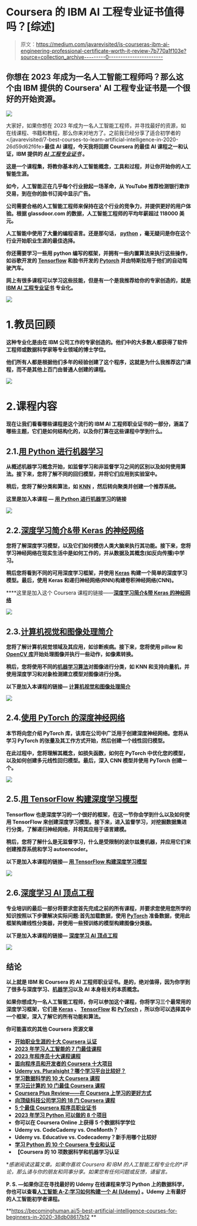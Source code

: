 # Coursera 的 IBM AI 工程专业证书值得吗？[综述]

> 原文：<https://medium.com/javarevisited/is-courseras-ibm-ai-engineering-professional-certificate-worth-it-review-7b770a1f103e?source=collection_archive---------0----------------------->

## 你想在 2023 年成为一名人工智能工程师吗？那么这个由 IBM 提供的 Coursera' AI 工程专业证书是一个很好的开始资源。

[![](img/5967136df1827cfd5c6c737e5a6bedfe.png)](https://coursera.pxf.io/c/3294490/1164545/14726?u=https%3A%2F%2Fwww.coursera.org%2Fprofessional-certificates%2Fai-engineer)

大家好，如果你想在 2023 年成为一名人工智能工程师，并寻找最好的资源，如在线课程、书籍和教程，那么你来对地方了。之前我已经分享了适合初学者的</javarevisited/7-best-courses-to-learn-artificial-intelligence-in-2020-26d59d62f6fe>**最佳 AI 课程，今天我将回顾 Coursera 的最佳 AI 课程之一和认证，IBM 提供的 [*AI 工程专业证书*](https://coursera.pxf.io/c/3294490/1164545/14726?u=https%3A%2F%2Fwww.coursera.org%2Fprofessional-certificates%2Fai-engineer) 。**

**这是一个课程集，将教你基本的人工智能概念，工具和过程，并让你开始你的人工智能生涯。**

**如今，人工智能正在几乎每个行业掀起一场革命，从 YouTube 推荐检测银行欺诈交易，到在你的脸书订阅中显示广告。**

**公司需要合格的人工智能工程师来保持在这个行业的竞争力，并提供更好的用户体验。根据 glassdoor.com 的数据，人工智能工程师的平均年薪超过 118000 美元。**

**人工智能中使用了大量的编程语言。还是那句话， [python](/javarevisited/10-free-python-tutorials-and-courses-from-google-microsoft-and-coursera-for-beginners-96b9ad20b4e6) ，毫无疑问是你在这个行业开始职业生涯的最佳选择。**

**你还需要学习一些用 python 编写的框架，并拥有一些内置算法来执行这些操作，如谷歌开发的 [Tensorflow](/@javinpaul/top-10-courses-to-learn-tensorflow-for-machine-learning-in-2020-39a31e7cd84b) 和脸书开发的 [Pytorch](/javarevisited/5-best-pytorch-and-keras-courses-for-deep-learning-in-2021-c9ba377b1170) 并由特斯拉用于他们的自动驾驶汽车。**

**网上有很多课程可以学习这些技能，但是有一个是我推荐给你的专家创造的，就是[**IBM AI 工程专业证书**](https://coursera.pxf.io/c/3294490/1164545/14726?u=https%3A%2F%2Fwww.coursera.org%2Fprofessional-certificates%2Fai-engineer) 专业化。**

**[![](img/b14c5eff81b6dfb6573ab999ba84227b.png)](https://coursera.pxf.io/c/3294490/1164545/14726?u=https%3A%2F%2Fwww.coursera.org%2Fprofessional-certificates%2Fai-engineer)**

# **1.教员回顾**

**这种专业化是由在 IBM 公司工作的专家创造的。他们中的大多数人都获得了软件工程师或数据科学家等专业领域的博士学位。**

**他们所有人都是根据他们多年的经验创建了这个程序，这就是为什么我推荐这门课程，而不是其他上百门由普通人创建的课程。**

**[![](img/6e2a3843f7dc64a8b24742015e418d40.png)](https://coursera.pxf.io/c/3294490/1164545/14726?u=https%3A%2F%2Fwww.coursera.org%2Fprofessional-certificates%2Fai-engineer)**

# **2.课程内容**

**现在让我们看看哪些课程是这个流行的 IBM AI 工程师职业证书的一部分，涵盖了哪些主题，它们是如何结构化的，以及你打算在这些课程中学到什么。**

## **2.1.[用 Python 进行机器学习](https://coursera.pxf.io/c/3294490/1164545/14726?u=https%3A%2F%2Fwww.coursera.org%2Flearn%2Fmachine-learning-with-python%3Fspecialization%3Dai-engineer)**

**从概述机器学习概念开始，如监督学习和非监督学习之间的区别以及如何使用算法。接下来，您将了解不同的回归模型，并将它们应用到实验室中。**

**稍后，您将了解分类和算法，如 [KNN](https://www.java67.com/2020/07/top-5-machine-learning-algorithms-for-beginners.html) ，然后转向聚类并创建一个推荐系统。**

****这里是加入本课程** — [用 Python 进行机器学习](https://coursera.pxf.io/c/3294490/1164545/14726?u=https%3A%2F%2Fwww.coursera.org%2Flearn%2Fmachine-learning-with-python%3Fspecialization%3Dai-engineer)的链接**

**[![](img/2a30b6f0ef282336ea7e60c4af055610.png)](https://coursera.pxf.io/c/3294490/1164545/14726?u=https%3A%2F%2Fwww.coursera.org%2Flearn%2Fmachine-learning-with-python%3Fspecialization%3Dai-engineer)**

## **2.2.[深度学习简介&带 Keras 的神经网络](https://coursera.pxf.io/c/3294490/1164545/14726?u=https%3A%2F%2Fwww.coursera.org%2Flearn%2Fintroduction-to-deep-learning-with-keras)**

**您将了解深度学习模型，以及它们如何模仿人类大脑来执行其功能。接下来，您将学习神经网络在现实生活中是如何工作的，并从数据及其概念(如反向传播)中学习。**

**稍后您将看到不同的可用深度学习框架，并使用 [Keras](https://www.java67.com/2020/06/top-5-courses-to-learn-pytorch-and-keras.html) 构建一个简单的深度学习模型。最后，使用 Keras 和递归神经网络(RNN)构建卷积神经网络(CNN)。**

****这里是加入这个 Coursera 课程的链接——**[深度学习简介&带 Keras 的神经网络](https://coursera.pxf.io/c/3294490/1164545/14726?u=https%3A%2F%2Fwww.coursera.org%2Flearn%2Fintroduction-to-deep-learning-with-keras)**

**[![](img/5e2cddbc8b4b224faddf6ef6c75ebac3.png)](https://coursera.pxf.io/c/3294490/1164545/14726?u=https%3A%2F%2Fwww.coursera.org%2Flearn%2Fintroduction-to-deep-learning-with-keras)**

## **2.3.[计算机视觉和图像处理简介](https://coursera.pxf.io/c/3294490/1164545/14726?u=https%3A%2F%2Fwww.coursera.org%2Flearn%2Fintroduction-computer-vision-watson-opencv)**

**您将了解计算机视觉领域及其应用，如诊断疾病。接下来，您将使用 pillow 和 [OpenCV 库](/javarevisited/2-projects-to-learn-computer-vision-and-open-cv-for-beginners-1e0479ed171b)开始处理图像并执行一些动作，如像素转换。**

**稍后，您将使用不同的[机器学习算法](/javarevisited/5-machine-learning-algorithms-every-data-scientists-should-learn-de467fd2e444)对图像进行分类，如 KNN 和支持向量机，并使用深度学习和对象检测建立模型对图像进行分类。**

****以下是加入本课程的链接—** [计算机视觉和图像处理简介](https://coursera.pxf.io/c/3294490/1164545/14726?u=https%3A%2F%2Fwww.coursera.org%2Flearn%2Fintroduction-computer-vision-watson-opencv)**

**[![](img/bf310d9c150fe68605324a160d411b6b.png)](https://coursera.pxf.io/c/3294490/1164545/14726?u=https%3A%2F%2Fwww.coursera.org%2Flearn%2Fintroduction-computer-vision-watson-opencv)**

## **2.4.[使用 PyTorch 的深度神经网络](https://coursera.pxf.io/c/3294490/1164545/14726?u=https%3A%2F%2Fwww.coursera.org%2Flearn%2Fdeep-neural-networks-with-pytorch)**

**本节将向您介绍 PyTorch 库，该库在公司中广泛用于创建深度神经网络。您将从学习 PyTorch 的张量及其工作方式开始，然后创建一个线性回归模型。**

**在此过程中，您将理解其概念，如损失函数，如何在 PyTorch 中优化您的模型，以及如何创建多元线性回归模型。最后，深入 CNN 模型并使用 PyTorch 创建一个。**

**[![](img/1a9f1336480759bc343eaf16f0893dd8.png)](https://coursera.pxf.io/c/3294490/1164545/14726?u=https%3A%2F%2Fwww.coursera.org%2Flearn%2Fdeep-neural-networks-with-pytorch)**

## **2.5.[用 TensorFlow 构建深度学习模型](https://coursera.pxf.io/c/3294490/1164545/14726?u=https%3A%2F%2Fwww.coursera.org%2Flearn%2Fbuilding-deep-learning-models-with-tensorflow)**

**Tensorflow 也是深度学习的一个很好的框架，在这一节你会学到什么以及如何使用 TensorFlow 来创建深度学习模型。接下来，进入监督学习，对挖掘数据集进行分类，了解递归神经网络，并将其应用于语言建模。**

**稍后，您将了解什么是无监督学习，什么是受限制的波尔兹曼机器，并应用它们来创建推荐系统和学习 autoencoder。**

****以下是加入本课程的链接—** [用 TensorFlow 构建深度学习模型](https://coursera.pxf.io/c/3294490/1164545/14726?u=https%3A%2F%2Fwww.coursera.org%2Flearn%2Fbuilding-deep-learning-models-with-tensorflow)**

**[![](img/5d75ffbbbad8958f863828cd45173f91.png)](https://coursera.pxf.io/c/3294490/1164545/14726?u=https%3A%2F%2Fwww.coursera.org%2Flearn%2Fbuilding-deep-learning-models-with-tensorflow)**

## **2.6.[深度学习 AI 顶点工程](https://coursera.pxf.io/c/3294490/1164545/14726?u=https%3A%2F%2Fwww.coursera.org%2Flearn%2Fai-deep-learning-capstone%3Fspecialization%3Dai-engineer)**

**专业培训的最后一部分将要求您首先完成之前的所有课程，并要求您使用您所学的知识按照以下步骤解决实际问题:首先加载数据，使用 [PyTorch](https://www.java67.com/2020/06/top-5-courses-to-learn-pytorch-and-keras.html) 准备数据，使用此框架构建线性分类器，并使用一些预训练的模型构建图像分类器。**

****以下是加入本课程的链接—** [深度学习 AI 顶点工程](https://coursera.pxf.io/c/3294490/1164545/14726?u=https%3A%2F%2Fwww.coursera.org%2Flearn%2Fai-deep-learning-capstone%3Fspecialization%3Dai-engineer)**

**[![](img/5e72a92c41374b657ac586e902170567.png)](https://coursera.pxf.io/c/3294490/1164545/14726?u=https%3A%2F%2Fwww.coursera.org%2Flearn%2Fai-deep-learning-capstone%3Fspecialization%3Dai-engineer)**

## **结论**

**以上就是 IBM 和 Coursera 的 AI 工程师职业证书。是的，绝对值得，因为你学到了很多与深度学习、[机器学习](/javarevisited/review-is-introduction-to-machine-learning-specialization-by-ibm-on-coursera-worth-it-973dfe055855)以及 AI 本身相关的本质概念。**

**如果你想成为一名人工智能工程师，你可以参加这个课程，你将学习三个最常用的深度学习框架，它们是 [Keras](https://www.java67.com/2020/06/top-5-courses-to-learn-pytorch-and-keras.html) 、 [TensorFlow](https://javarevisited.blogspot.com/2018/08/top-5-tensorflow-and-machine-learning-courses-online-programmers.html) 和 [PyTorch](/javarevisited/5-best-pytorch-and-keras-courses-for-deep-learning-in-2021-c9ba377b1170) ，所以你可以选择其中一个框架，深入了解它的所有功能和算法。**

**你可能喜欢的其他 Coursera 资源文章**

*   **[开始职业生涯的十大 Coursera 认证](/javarevisited/top-10-coursera-certificates-to-start-your-career-in-cloud-data-science-ai-mainframe-and-it-558690c83587)**
*   **[2023 年学习人工智能的 7 门最佳课程](/javarevisited/7-best-courses-to-learn-artificial-intelligence-in-2020-26d59d62f6fe)**
*   **[2023 年程序员十大课程课程](https://javarevisited.blogspot.com/2020/08/top-10-coursera-courses-specilizations-and-certifications.html)**
*   **[面向程序员和开发者的 Coursera 十大项目](https://javarevisited.blogspot.com/2020/08/top-10-coursera-projects-to-learn-essential-programming-skills.html)**
*   **[Udemy vs. Pluralsight？哪个学习平台比较好？](https://javarevisited.blogspot.com/2019/10/udemy-vs-pluralsight-review-which-is-better-to-learn-code.html)**
*   **[学习数据科学的 10 大 Coursera 课程](https://javarevisited.blogspot.com/2020/08/top-10-coursera-certifications-to-learn-Data-Science-Visualization-and-Data-Analysis.html)**
*   **[学习云计算的 10 门最佳 Coursera 课程](https://javarevisited.blogspot.com/2020/08/top-10-coursera-certifications-to-learn-cloud-computing-aws.html#axzz6WK1yC5WW)**
*   **[Coursera Plus Review——在 Coursera 上学习的更好方式](https://javarevisited.blogspot.com/2020/08/coursera-plus-better-way-to-take-coursera-courses-specilizations-certification.html)**
*   **[向顶级科技公司学习的 18 门 Coursera 课程](/javarevisited/18-coursera-courses-you-can-join-in-2020-to-learn-from-the-worlds-top-tech-companies-google-74af46967d1e?source=collection_home---4------0-----------------------)**
*   **[5 个最佳 Coursera 程序员职业证书](https://javarevisited.blogspot.com/2019/10/top-5-coursera-professional-certificates-for-programmers-IT-professionals.html)**
*   **[2023 年学习 Python 可以做的 8 个项目](/javarevisited/8-projects-you-can-buil-to-learn-python-in-2020-251dd5350d56)**
*   **你可以在 Coursera Online 上获得 5 个数据科学学位**
*   **Udemy vs. CodeCademy vs. OneMonth？**
*   **Udemy vs. Educative vs. Codecademy？新手用哪个比较好**
*   **[学习 Python 的 10 个 Coursera 专业和认证](https://javarevisited.blogspot.com/2020/02/10-best-coursera-courses--for-python.html)**
*   **【Coursera 的 10 项数据科学和机器学习认证**

**感谢阅读这篇文章。如果你喜欢 Coursera 和 IBM 的人工智能工程专业化的*评论，*那么请与你的朋友和同事分享。如果您有任何问题或反馈，请留言。**

****P. S.** —如果你正在寻找最好的 Udemy 在线课程来学习 Python 上的数据科学，你也可以查看[**人工智能 A-Z:学习如何构建一个 AI (Udemy)**](https://click.linksynergy.com/deeplink?id=JVFxdTr9V80&mid=39197&murl=https%3A%2F%2Fwww.udemy.com%2Fcourse%2Fartificial-intelligence-az%2F) **。Udemy 上有最好的人工智能初学者课程。****

**<https://becominghuman.ai/5-best-artificial-intelligence-courses-for-beginners-in-2020-38db08617b12> **